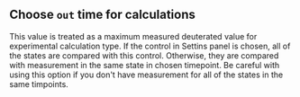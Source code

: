 ## Choose `out` time for calculations

This value is treated as a maximum measured deuterated value for experimental calculation type. If the control in Settins panel is chosen, 
all of the states are compared with this control. Otherwise, they are compared with measurement in the same state in chosen timepoint. Be careful with using this option if you don't have measurement for all of the states in the same timpoints.